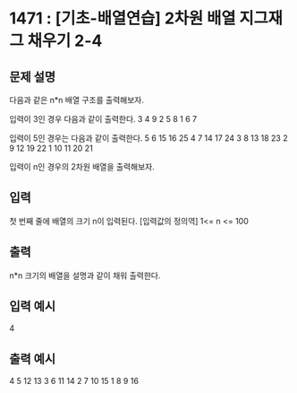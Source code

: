 # 1471 : [기초-배열연습] 2차원 배열 지그재그 채우기 2-4
  
## 문제 설명    
다음과 같은 n*n 배열 구조를 출력해보자.

입력이 3인 경우 다음과 같이 출력한다.
3 4 9
2 5 8
1 6 7

입력이 5인 경우는 다음과 같이 출력한다.
5 6 15 16 25
4 7 14 17 24
3 8 13 18 23
2 9 12 19 22
1 10 11 20 21

입력이 n인 경우의 2차원 배열을 출력해보자.

## 입력
첫 번째 줄에 배열의 크기 n이 입력된다.
[입력값의 정의역]
1<=  n <= 100

## 출력
n*n 크기의 배열을 설명과 같이 채워 출력한다.

## 입력 예시   
4

## 출력 예시
4 5 12 13 
3 6 11 14 
2 7 10 15 
1 8 9 16 